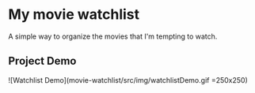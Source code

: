 # My movie watchlist

A simple way to organize the movies that I'm tempting to watch.

## Project Demo
![Watchlist Demo](movie-watchlist/src/img/watchlistDemo.gif =250x250)
